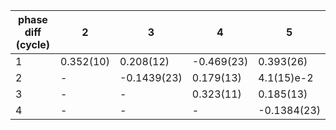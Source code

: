 phase diff (cycle)|2|3|4|5
----|----|----|----|----
1|0.352(10)|0.208(12)|-0.469(23)|0.393(26)
2|-|-0.1439(23)|0.179(13)|4.1(15)e-2
3|-|-|0.323(11)|0.185(13)
4|-|-|-|-0.1384(23)
